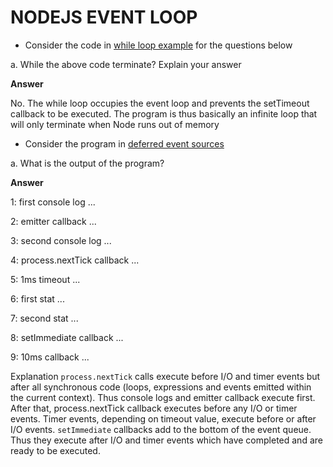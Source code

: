 NODEJS EVENT LOOP
===========================================
* Consider the code in [while loop example](./001-while-loop.js) for the questions below

a. While the above code terminate? Explain your answer

<strong>Answer</strong>

No. The while loop occupies the event loop and prevents the setTimeout callback to be executed. 
The program is thus basically an infinite loop that will only terminate when Node runs out of memory

* Consider the program in [deferred event sources](./002-deferred-events.js)

a. What is the output of the program?

<strong>Answer</strong>

1: first console log ...

2: emitter callback ...

3: second console log ...

4: process.nextTick callback ...

5: 1ms timeout ...

6: first stat ...

7: second stat ...

8: setImmediate callback ...

9: 10ms callback ...

Explanation
`process.nextTick` calls execute before I/O and timer events but after all synchronous code (loops, expressions and events 
emitted within the current context). 
Thus console logs and emitter callback execute first.
After that, process.nextTick callback executes before any I/O or timer events.
Timer events, depending on timeout value, execute before or after I/O events.
`setImmediate` callbacks add to the bottom of the event queue. Thus they execute after I/O and timer events which have 
completed and are ready to be executed. 
